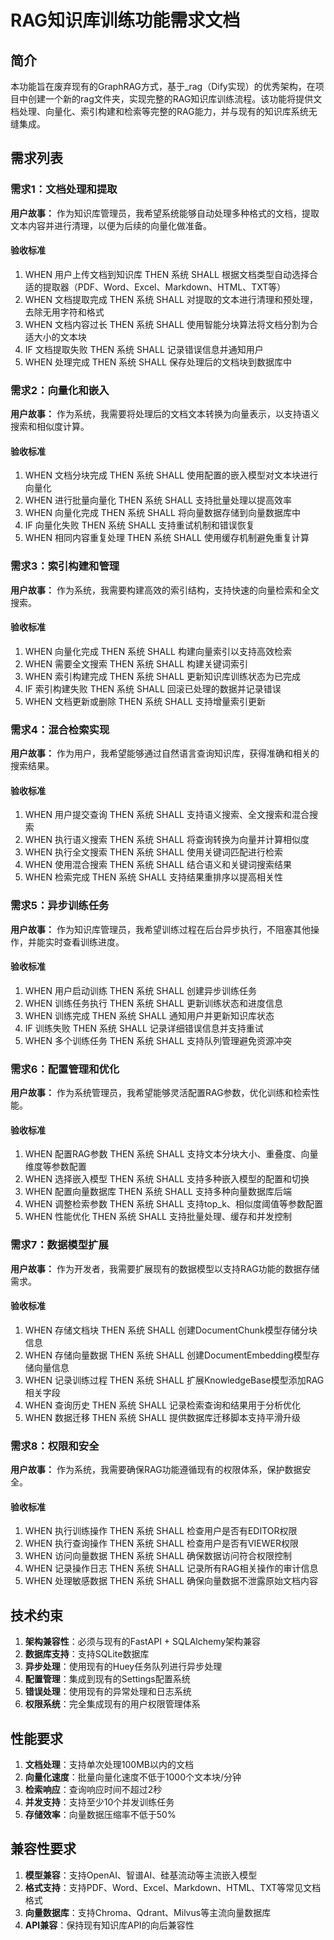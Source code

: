 # RAG知识库训练功能需求文档

## 简介

本功能旨在废弃现有的GraphRAG方式，基于_rag（Dify实现）的优秀架构，在项目中创建一个新的rag文件夹，实现完整的RAG知识库训练流程。该功能将提供文档处理、向量化、索引构建和检索等完整的RAG能力，并与现有的知识库系统无缝集成。

## 需求列表

### 需求1：文档处理和提取

**用户故事：** 作为知识库管理员，我希望系统能够自动处理多种格式的文档，提取文本内容并进行清理，以便为后续的向量化做准备。

#### 验收标准

1. WHEN 用户上传文档到知识库 THEN 系统 SHALL 根据文档类型自动选择合适的提取器（PDF、Word、Excel、Markdown、HTML、TXT等）
2. WHEN 文档提取完成 THEN 系统 SHALL 对提取的文本进行清理和预处理，去除无用字符和格式
3. WHEN 文档内容过长 THEN 系统 SHALL 使用智能分块算法将文档分割为合适大小的文本块
4. IF 文档提取失败 THEN 系统 SHALL 记录错误信息并通知用户
5. WHEN 处理完成 THEN 系统 SHALL 保存处理后的文档块到数据库中

### 需求2：向量化和嵌入

**用户故事：** 作为系统，我需要将处理后的文档文本转换为向量表示，以支持语义搜索和相似度计算。

#### 验收标准

1. WHEN 文档分块完成 THEN 系统 SHALL 使用配置的嵌入模型对文本块进行向量化
2. WHEN 进行批量向量化 THEN 系统 SHALL 支持批量处理以提高效率
3. WHEN 向量化完成 THEN 系统 SHALL 将向量数据存储到向量数据库中
4. IF 向量化失败 THEN 系统 SHALL 支持重试机制和错误恢复
5. WHEN 相同内容重复处理 THEN 系统 SHALL 使用缓存机制避免重复计算

### 需求3：索引构建和管理

**用户故事：** 作为系统，我需要构建高效的索引结构，支持快速的向量检索和全文搜索。

#### 验收标准

1. WHEN 向量化完成 THEN 系统 SHALL 构建向量索引以支持高效检索
2. WHEN 需要全文搜索 THEN 系统 SHALL 构建关键词索引
3. WHEN 索引构建完成 THEN 系统 SHALL 更新知识库训练状态为已完成
4. IF 索引构建失败 THEN 系统 SHALL 回滚已处理的数据并记录错误
5. WHEN 文档更新或删除 THEN 系统 SHALL 支持增量索引更新

### 需求4：混合检索实现

**用户故事：** 作为用户，我希望能够通过自然语言查询知识库，获得准确和相关的搜索结果。

#### 验收标准

1. WHEN 用户提交查询 THEN 系统 SHALL 支持语义搜索、全文搜索和混合搜索
2. WHEN 执行语义搜索 THEN 系统 SHALL 将查询转换为向量并计算相似度
3. WHEN 执行全文搜索 THEN 系统 SHALL 使用关键词匹配进行检索
4. WHEN 使用混合搜索 THEN 系统 SHALL 结合语义和关键词搜索结果
5. WHEN 检索完成 THEN 系统 SHALL 支持结果重排序以提高相关性

### 需求5：异步训练任务

**用户故事：** 作为知识库管理员，我希望训练过程在后台异步执行，不阻塞其他操作，并能实时查看训练进度。

#### 验收标准

1. WHEN 用户启动训练 THEN 系统 SHALL 创建异步训练任务
2. WHEN 训练任务执行 THEN 系统 SHALL 更新训练状态和进度信息
3. WHEN 训练完成 THEN 系统 SHALL 通知用户并更新知识库状态
4. IF 训练失败 THEN 系统 SHALL 记录详细错误信息并支持重试
5. WHEN 多个训练任务 THEN 系统 SHALL 支持队列管理避免资源冲突

### 需求6：配置管理和优化

**用户故事：** 作为系统管理员，我希望能够灵活配置RAG参数，优化训练和检索性能。

#### 验收标准

1. WHEN 配置RAG参数 THEN 系统 SHALL 支持文本分块大小、重叠度、向量维度等参数配置
2. WHEN 选择嵌入模型 THEN 系统 SHALL 支持多种嵌入模型的配置和切换
3. WHEN 配置向量数据库 THEN 系统 SHALL 支持多种向量数据库后端
4. WHEN 调整检索参数 THEN 系统 SHALL 支持top_k、相似度阈值等参数配置
5. WHEN 性能优化 THEN 系统 SHALL 支持批量处理、缓存和并发控制

### 需求7：数据模型扩展

**用户故事：** 作为开发者，我需要扩展现有的数据模型以支持RAG功能的数据存储需求。

#### 验收标准

1. WHEN 存储文档块 THEN 系统 SHALL 创建DocumentChunk模型存储分块信息
2. WHEN 存储向量数据 THEN 系统 SHALL 创建DocumentEmbedding模型存储向量信息
3. WHEN 记录训练过程 THEN 系统 SHALL 扩展KnowledgeBase模型添加RAG相关字段
4. WHEN 查询历史 THEN 系统 SHALL 记录检索查询和结果用于分析优化
5. WHEN 数据迁移 THEN 系统 SHALL 提供数据库迁移脚本支持平滑升级

### 需求8：权限和安全

**用户故事：** 作为系统，我需要确保RAG功能遵循现有的权限体系，保护数据安全。

#### 验收标准

1. WHEN 执行训练操作 THEN 系统 SHALL 检查用户是否有EDITOR权限
2. WHEN 执行查询操作 THEN 系统 SHALL 检查用户是否有VIEWER权限
3. WHEN 访问向量数据 THEN 系统 SHALL 确保数据访问符合权限控制
4. WHEN 记录操作日志 THEN 系统 SHALL 记录所有RAG相关操作的审计信息
5. WHEN 处理敏感数据 THEN 系统 SHALL 确保向量数据不泄露原始文档内容

## 技术约束

1. **架构兼容性**：必须与现有的FastAPI + SQLAlchemy架构兼容
2. **数据库支持**：支持SQLite数据库
3. **异步处理**：使用现有的Huey任务队列进行异步处理
4. **配置管理**：集成到现有的Settings配置系统
5. **错误处理**：使用现有的异常处理和日志系统
6. **权限系统**：完全集成现有的用户权限管理体系

## 性能要求

1. **文档处理**：支持单次处理100MB以内的文档
2. **向量化速度**：批量向量化速度不低于1000个文本块/分钟
3. **检索响应**：查询响应时间不超过2秒
4. **并发支持**：支持至少10个并发训练任务
5. **存储效率**：向量数据压缩率不低于50%

## 兼容性要求

1. **模型兼容**：支持OpenAI、智谱AI、硅基流动等主流嵌入模型
2. **格式支持**：支持PDF、Word、Excel、Markdown、HTML、TXT等常见文档格式
3. **向量数据库**：支持Chroma、Qdrant、Milvus等主流向量数据库
4. **API兼容**：保持现有知识库API的向后兼容性